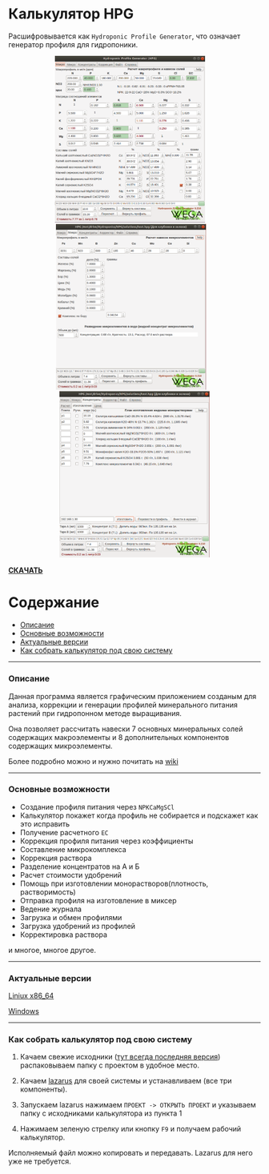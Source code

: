 # Калькулятор HPG

Расшифровывается как `Hydroponic Profile Generator`, что означает генератор профиля для гидропоники.

<div align="center">
<a href="images/calc.png"><img src="images/calc.png" width="300"></a> &emsp; <a href="images/micro.png"><img src="images/micro.png" width="300"></a>&emsp; <a href="images/mono_solutions.png"><img src="images/mono_solutions.png" width="300"></a>
</div>

[**СКАЧАТЬ**](https://github.com/WEGA-project/WEGA-HPG/archive/refs/heads/master.zip)

Содержание
=================
<!--ts-->
* [Описание](#overview)
* [Основные возможности](#main_funtions)
* [Актуальные версии](#versions)
* [Как собрать калькулятор под свою систему](#how_to_build)
<!--te-->
---
### Описание <a name="overview"></a>
Данная программа является графическим приложением созданым для анализа, коррекции и генерации профилей минерального питания растений при гидропонном методе выращивания.

Она позволяет рассчитать навески 7 основных минеральных солей содержащих макроэлементы и 8 дополнительных компонентов содержащих микроэлементы.

Более подробно можно и нужно почитать на [wiki](https://github.com/WEGA-project/WEGA-HPG/wiki)

---
### Основные возможности <a name="main_funtions"></a>
* Создание профиля питания через `NPKCaMgSCl`
* Калькулятор покажет когда профиль не собирается и подскажет как это исправить
* Получение расчетного `ЕС`
* Коррекция профиля питания через коэффициенты
* Составление микрокомплекса
* Коррекция раствора
* Разделение концентратов на А и Б
* Расчет стоимости удобрений
* Помощь при изготовлении монорастворов(плотность, растворимость)
* Отправка профиля на изготовление в миксер
* Ведение журнала
* Загрузка и обмен профилями
* Загрузка удобрений из профилей
* Корректировка раствора

и многое, многое другое.

---
### Актуальные версии <a name="versions"></a>

[Liniux x86_64](https://github.com/WEGA-project/WEGA-HPG/raw/master/hpg)

[Windows](https://github.com/WEGA-project/WEGA-HPG/raw/master/hpg.exe)

---
### Как собрать калькулятор под свою систему <a name="how_to_build"></a>
1. Качаем свежие исходники ([тут всегда последняя версия](https://github.com/WEGA-project/WEGA-HPG/archive/master.zip)) распаковываем папку с проектом в удобное место.

2. Качаем [lazarus](https://www.lazarus-ide.org/index.php?page=downloads) для своей системы и устанавливаем (все три компоненты).

3. Запускаем lazarus нажимаем `ПРОЕКТ -> ОТКРЫТЬ ПРОЕКТ` и указываем папку с исходниками калькулятора из пункта 1

4. Нажимаем зеленую стрелку или кнопку `F9` и получаем рабочий калькулятор.

Исполняемый файл можно копировать и передавать. Lazarus для него уже не требуется.
